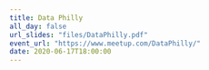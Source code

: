 ```yaml
---
title: Data Philly 
all_day: false
url_slides: "files/DataPhilly.pdf"
event_url: "https://www.meetup.com/DataPhilly/"
date: 2020-06-17T18:00:00
---
```


